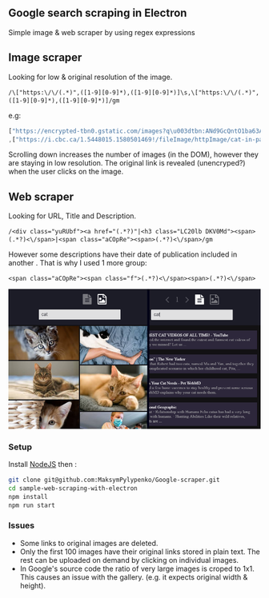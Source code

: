 ## Google search scraping in Electron
Simple image & web scraper by using regex expressions 

## Image scraper
Looking for low & original resolution of the image.
``` regex
/\["https:\/\/(.*)",([1-9][0-9]*),([1-9][0-9]*)]\s,\["https:\/\/(.*)",([1-9][0-9]*),([1-9][0-9]*)]/gm
```
e.g:
``` javascript
["https://encrypted-tbn0.gstatic.com/images?q\u003dtbn:ANd9GcQntO1ba63A1B1v0r6ilfBDcnfArFpIRcmyYg\u0026usqp\u003dCAU",183,275]
,["https://i.cbc.ca/1.5448015.1580501469!/fileImage/httpImage/cat-in-pain-facial-expression-scale.JPG",853,1280]
```
 Scrolling down increases the number of images (in the DOM), however they are staying in low resolution. The original link is revealed (unencryped?) when the user clicks on the image. 

## Web scraper
Looking for URL, Title and Description. 
``` regex
/<div class="yuRUbf"><a href="(.*?)"|<h3 class="LC20lb DKV0Md"><span>(.*?)<\/span>|<span class="aCOpRe"><span>(.*?)<\/span>/gm
```
However some descriptions have their date of publication included in another <span>. That is why I used 1 more group:
``` regex
<span class="aCOpRe"><span class="f">(.*?)<\/span><span>(.*?)<\/span>
```
![Image](https://github.com/MaksymPylypenko/Google-scraper/blob/main/example.png)

### Setup
Install [NodeJS](https://nodejs.org/) then :

```bash
git clone git@github.com:MaksymPylypenko/Google-scraper.git
cd sample-web-scraping-with-electron
npm install
npm run start
```

### Issues
* Some links to original images are deleted. 
* Only the first 100 images have their original links stored in plain text. The rest can be uploaded on demand by clicking on individual images.
* In Google's source code the ratio of very large images is croped to 1x1. This causes an issue with the gallery. (e.g. it expects original width & height).
